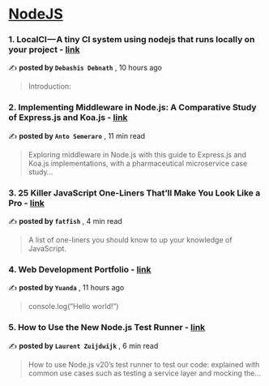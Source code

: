 
<h1><a href=https://medium.com/tag/nodejs/recommended target="_blank" rel="noopener noreferrer">NodeJS</a></h1>
<h3>1. LocalCI — A tiny CI system using nodejs that runs locally on your project - <a href=https://medium.com/@debashishrambhola/localci-a-tiny-ci-system-using-nodejs-that-runs-locally-on-your-project-67b03caf1bb3?source=tag_recommended_feed---------0-84----------nodejs----------b2ebd7d6_887a_4f35_a853_434b1a6a0f5f------- target="_blank" rel="noopener noreferrer">link</a></h3>

✍️ **posted by `Debashis Debnath`** <date> , 10 hours ago</date>

<blockquote>Introduction:</blockquote>

<h3>2. Implementing Middleware in Node.js: A Comparative Study of Express.js and Koa.js - <a href=https://medium.com/bitsrc/implementing-middleware-in-node-js-a-comparative-study-of-express-js-and-koa-js-a93f2ebd867c?source=tag_recommended_feed---------1-107----------nodejs----------b2ebd7d6_887a_4f35_a853_434b1a6a0f5f------- target="_blank" rel="noopener noreferrer">link</a></h3>

✍️ **posted by `Anto Semeraro`** <date> , 11 min read</date>

<blockquote>Exploring middleware in Node.js with this guide to Express.js and Koa.js implementations, with a pharmaceutical microservice case study…</blockquote>

<h3>3. 25 Killer JavaScript One-Liners That’ll Make You Look Like a Pro - <a href=https://medium.com/javascript-in-plain-english/25-killer-javascript-one-liners-thatll-make-you-look-like-a-pro-d43f08529404?source=tag_recommended_feed---------2-85----------nodejs----------b2ebd7d6_887a_4f35_a853_434b1a6a0f5f------- target="_blank" rel="noopener noreferrer">link</a></h3>

✍️ **posted by `fatfish`** <date> , 4 min read</date>

<blockquote>A list of one-liners you should know to up your knowledge of JavaScript.</blockquote>

<h3>4. Web Development Portfolio - <a href=https://medium.com/@sitiyuanda/web-development-portfolio-35620cf5e1f7?source=tag_recommended_feed---------3-84----------nodejs----------b2ebd7d6_887a_4f35_a853_434b1a6a0f5f------- target="_blank" rel="noopener noreferrer">link</a></h3>

✍️ **posted by `Yuanda`** <date> , 11 hours ago</date>

<blockquote>console.log(“Hello world!”)</blockquote>

<h3>5. How to Use the New Node.js Test Runner - <a href=https://medium.com/bitsrc/how-to-use-the-new-node-js-test-runner-3a347289732?source=tag_recommended_feed---------4-107----------nodejs----------b2ebd7d6_887a_4f35_a853_434b1a6a0f5f------- target="_blank" rel="noopener noreferrer">link</a></h3>

✍️ **posted by `Laurent Zuijdwijk`** <date> , 6 min read</date>

<blockquote>How to use Node.js v20’s test runner to test our code: explained with common use cases such as testing a service layer and mocking the…</blockquote>

